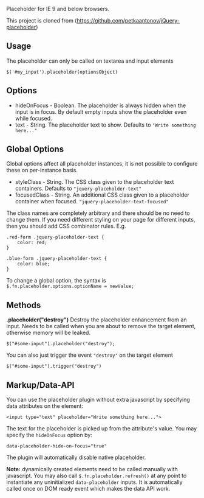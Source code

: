 Placeholder for IE 9 and below browsers.

This project is cloned from (https://github.com/petkaantonov/jQuery-placeholder)

Usage
-----

The placeholder can only be called on textarea and input elements

    $('#my_input').placeholder(optionsObject)

Options
-------

* hideOnFocus - Boolean. The placeholder is always hidden when the input is in focus. By default empty inputs show the placeholder even while focused.
* text - String. The placeholder text to show. Defaults to `"Write something here..."`

Global Options
-------

Global options affect all placeholder instances, it is not possible to configure these on per-instance basis.

* styleClass - String. The CSS class given to the placeholder text containers. Defaults to `"jquery-placeholder-text"`
* focusedClass - String. An additional CSS class given to a placeholder container when focused. `"jquery-placeholder-text-focused"`

The class names are completely arbitrary and there should be no need to change them. If you need different styling on your page
for different inputs, then you should add CSS combinator rules. E.g.

    .red-form .jquery-placeholder-text {
        color: red;
    }

    .blue-form .jquery-placeholder-text {
        color: blue;
    }
    
To change a global option, the syntax is `$.fn.placeholder.options.optionName = newValue;`
    
Methods
-------

__.placeholder("destroy")__
Destroy the placeholder enhancement from an input. Needs to be called
when you are about to remove the target element, otherwise memory will be leaked.

    $("#some-input").placeholder("destroy");

You can also just trigger the event `"destroy"` on the target element

    $("#some-input").trigger("destroy")
    
Markup/Data-API
--------

You can use the placeholder plugin without extra javascript by specifying data attributes on the element:

    <input type="text" placeholder="Write something here...">

The text for the placeholder is picked up from the attribute's value. You may specify the `hideOnFocus` option by:

    data-placeholder-hide-on-focus="true"
    
The plugin will automatically disable native placeholder.
   
**Note:** dynamically created elements need to be called manually with javascript. You may also call `$.fn.placeholder.refresh()` at any point to instantiate any
uninitialized `data-placeholder` inputs. It is automatically called once on DOM ready event which makes the data API work.


